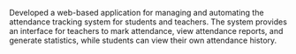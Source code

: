 Developed a web-based application for managing and automating the attendance tracking system for students and teachers. 
The system provides an interface for teachers to mark attendance, view attendance reports, and generate statistics, while students can view their own attendance history.
